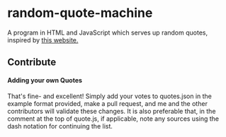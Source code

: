 # random-quote-machine
A program in HTML and JavaScript which serves up random quotes, inspired by [this website.](https://codepen.io/freeCodeCamp/full/qRZeGZ)

## Contribute
#### Adding your own Quotes
That's fine- and excellent! Simply add your votes to quotes.json in the example format provided, make a pull request, and me and the other contributors will validate these changes. It is also preferable that, in the comment at the top of quote.js, if applicable, note any sources using the dash notation for continuing the list.
